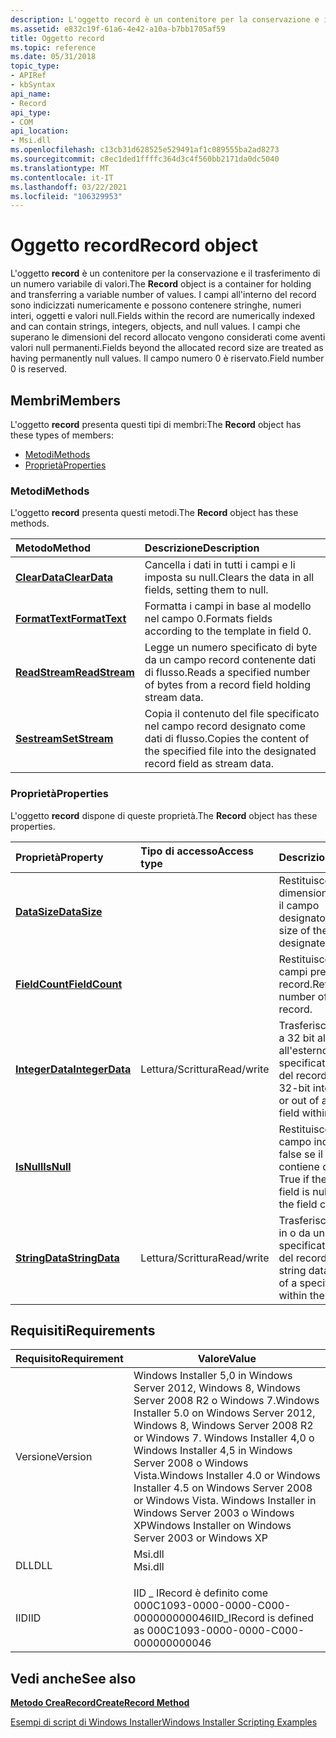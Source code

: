 ```yaml
---
description: L'oggetto record è un contenitore per la conservazione e il trasferimento di un numero variabile di valori.
ms.assetid: e832c19f-61a6-4e42-a10a-b7bb1705af59
title: Oggetto record
ms.topic: reference
ms.date: 05/31/2018
topic_type:
- APIRef
- kbSyntax
api_name:
- Record
api_type:
- COM
api_location:
- Msi.dll
ms.openlocfilehash: c13cb31d628525e529491af1c089555ba2ad8273
ms.sourcegitcommit: c8ec1ded1ffffc364d3c4f560bb2171da0dc5040
ms.translationtype: MT
ms.contentlocale: it-IT
ms.lasthandoff: 03/22/2021
ms.locfileid: "106329953"
---
```

# <a name="record-object"></a><span data-ttu-id="0c557-103">Oggetto record</span><span class="sxs-lookup"><span data-stu-id="0c557-103">Record object</span></span>

<span data-ttu-id="0c557-104">L'oggetto **record** è un contenitore per la conservazione e il trasferimento di un numero variabile di valori.</span><span class="sxs-lookup"><span data-stu-id="0c557-104">The **Record** object is a container for holding and transferring a variable number of values.</span></span> <span data-ttu-id="0c557-105">I campi all'interno del record sono indicizzati numericamente e possono contenere stringhe, numeri interi, oggetti e valori null.</span><span class="sxs-lookup"><span data-stu-id="0c557-105">Fields within the record are numerically indexed and can contain strings, integers, objects, and null values.</span></span> <span data-ttu-id="0c557-106">I campi che superano le dimensioni del record allocato vengono considerati come aventi valori null permanenti.</span><span class="sxs-lookup"><span data-stu-id="0c557-106">Fields beyond the allocated record size are treated as having permanently null values.</span></span> <span data-ttu-id="0c557-107">Il campo numero 0 è riservato.</span><span class="sxs-lookup"><span data-stu-id="0c557-107">Field number 0 is reserved.</span></span>

## <a name="members"></a><span data-ttu-id="0c557-108">Membri</span><span class="sxs-lookup"><span data-stu-id="0c557-108">Members</span></span>

<span data-ttu-id="0c557-109">L'oggetto **record** presenta questi tipi di membri:</span><span class="sxs-lookup"><span data-stu-id="0c557-109">The **Record** object has these types of members:</span></span>

-   [<span data-ttu-id="0c557-110">Metodi</span><span class="sxs-lookup"><span data-stu-id="0c557-110">Methods</span></span>](#methods)
-   [<span data-ttu-id="0c557-111">Proprietà</span><span class="sxs-lookup"><span data-stu-id="0c557-111">Properties</span></span>](#properties)

### <a name="methods"></a><span data-ttu-id="0c557-112">Metodi</span><span class="sxs-lookup"><span data-stu-id="0c557-112">Methods</span></span>

<span data-ttu-id="0c557-113">L'oggetto **record** presenta questi metodi.</span><span class="sxs-lookup"><span data-stu-id="0c557-113">The **Record** object has these methods.</span></span>



| <span data-ttu-id="0c557-114">Metodo</span><span class="sxs-lookup"><span data-stu-id="0c557-114">Method</span></span>                                  | <span data-ttu-id="0c557-115">Descrizione</span><span class="sxs-lookup"><span data-stu-id="0c557-115">Description</span></span>                                                                                          |
|:----------------------------------------|:-----------------------------------------------------------------------------------------------------|
| [<span data-ttu-id="0c557-116">**ClearData**</span><span class="sxs-lookup"><span data-stu-id="0c557-116">**ClearData**</span></span>](record-cleardata.md)   | <span data-ttu-id="0c557-117">Cancella i dati in tutti i campi e li imposta su null.</span><span class="sxs-lookup"><span data-stu-id="0c557-117">Clears the data in all fields, setting them to null.</span></span><br/>                                      |
| [<span data-ttu-id="0c557-118">**FormatText**</span><span class="sxs-lookup"><span data-stu-id="0c557-118">**FormatText**</span></span>](record-formattext.md) | <span data-ttu-id="0c557-119">Formatta i campi in base al modello nel campo 0.</span><span class="sxs-lookup"><span data-stu-id="0c557-119">Formats fields according to the template in field 0.</span></span><br/>                                      |
| [<span data-ttu-id="0c557-120">**ReadStream**</span><span class="sxs-lookup"><span data-stu-id="0c557-120">**ReadStream**</span></span>](record-readstream.md) | <span data-ttu-id="0c557-121">Legge un numero specificato di byte da un campo record contenente dati di flusso.</span><span class="sxs-lookup"><span data-stu-id="0c557-121">Reads a specified number of bytes from a record field holding stream data.</span></span><br/>                |
| [<span data-ttu-id="0c557-122">**Sestream**</span><span class="sxs-lookup"><span data-stu-id="0c557-122">**SetStream**</span></span>](record-setstream.md)   | <span data-ttu-id="0c557-123">Copia il contenuto del file specificato nel campo record designato come dati di flusso.</span><span class="sxs-lookup"><span data-stu-id="0c557-123">Copies the content of the specified file into the designated record field as stream data.</span></span><br/> |



 

### <a name="properties"></a><span data-ttu-id="0c557-124">Proprietà</span><span class="sxs-lookup"><span data-stu-id="0c557-124">Properties</span></span>

<span data-ttu-id="0c557-125">L'oggetto **record** dispone di queste proprietà.</span><span class="sxs-lookup"><span data-stu-id="0c557-125">The **Record** object has these properties.</span></span>



| <span data-ttu-id="0c557-126">Proprietà</span><span class="sxs-lookup"><span data-stu-id="0c557-126">Property</span></span>                                             | <span data-ttu-id="0c557-127">Tipo di accesso</span><span class="sxs-lookup"><span data-stu-id="0c557-127">Access type</span></span>           | <span data-ttu-id="0c557-128">Descrizione</span><span class="sxs-lookup"><span data-stu-id="0c557-128">Description</span></span>                                                                                   |
|:-----------------------------------------------------|:----------------------|:----------------------------------------------------------------------------------------------|
| [<span data-ttu-id="0c557-129">**DataSize**</span><span class="sxs-lookup"><span data-stu-id="0c557-129">**DataSize**</span></span>](record-datasize.md)<br/>       |                       | <span data-ttu-id="0c557-130">Restituisce la dimensione dei dati per il campo designato.</span><span class="sxs-lookup"><span data-stu-id="0c557-130">Returns the size of the data for the designated field.</span></span><br/>                             |
| [<span data-ttu-id="0c557-131">**FieldCount**</span><span class="sxs-lookup"><span data-stu-id="0c557-131">**FieldCount**</span></span>](record-fieldcount.md)<br/>   |                       | <span data-ttu-id="0c557-132">Restituisce il numero di campi presenti nel record.</span><span class="sxs-lookup"><span data-stu-id="0c557-132">Returns the number of fields in the record.</span></span><br/>                                        |
| [<span data-ttu-id="0c557-133">**IntegerData**</span><span class="sxs-lookup"><span data-stu-id="0c557-133">**IntegerData**</span></span>](record-integerdata.md)<br/> | <span data-ttu-id="0c557-134">Lettura/Scrittura</span><span class="sxs-lookup"><span data-stu-id="0c557-134">Read/write</span></span><br/> | <span data-ttu-id="0c557-135">Trasferisce i dati Integer a 32 bit all'interno o all'esterno di un campo specificato all'interno del record.</span><span class="sxs-lookup"><span data-stu-id="0c557-135">Transfers 32-bit integer data in to or out of a specified field within the record.</span></span><br/> |
| [<span data-ttu-id="0c557-136">**IsNull**</span><span class="sxs-lookup"><span data-stu-id="0c557-136">**IsNull**</span></span>](record-isnull.md)<br/>           |                       | <span data-ttu-id="0c557-137">Restituisce true se il campo indicato è null e false se il campo contiene dati.</span><span class="sxs-lookup"><span data-stu-id="0c557-137">Returns True if the indicated field is null and False if the field contains data.</span></span><br/>  |
| [<span data-ttu-id="0c557-138">**StringData**</span><span class="sxs-lookup"><span data-stu-id="0c557-138">**StringData**</span></span>](record-stringdata.md)<br/>   | <span data-ttu-id="0c557-139">Lettura/Scrittura</span><span class="sxs-lookup"><span data-stu-id="0c557-139">Read/write</span></span><br/> | <span data-ttu-id="0c557-140">Trasferisce i dati stringa in o da un campo specificato all'interno del record.</span><span class="sxs-lookup"><span data-stu-id="0c557-140">Transfers string data in to or out of a specified field within the record.</span></span><br/>         |



 

## <a name="requirements"></a><span data-ttu-id="0c557-141">Requisiti</span><span class="sxs-lookup"><span data-stu-id="0c557-141">Requirements</span></span>



| <span data-ttu-id="0c557-142">Requisito</span><span class="sxs-lookup"><span data-stu-id="0c557-142">Requirement</span></span> | <span data-ttu-id="0c557-143">Valore</span><span class="sxs-lookup"><span data-stu-id="0c557-143">Value</span></span> |
|--------------------|---------------------------------------------------------------------------------------------------------------------------------------------------------------------------------------------------------------------------------------------------------|
| <span data-ttu-id="0c557-144">Versione</span><span class="sxs-lookup"><span data-stu-id="0c557-144">Version</span></span><br/> | <span data-ttu-id="0c557-145">Windows Installer 5,0 in Windows Server 2012, Windows 8, Windows Server 2008 R2 o Windows 7.</span><span class="sxs-lookup"><span data-stu-id="0c557-145">Windows Installer 5.0 on Windows Server 2012, Windows 8, Windows Server 2008 R2 or Windows 7.</span></span> <span data-ttu-id="0c557-146">Windows Installer 4,0 o Windows Installer 4,5 in Windows Server 2008 o Windows Vista.</span><span class="sxs-lookup"><span data-stu-id="0c557-146">Windows Installer 4.0 or Windows Installer 4.5 on Windows Server 2008 or Windows Vista.</span></span> <span data-ttu-id="0c557-147">Windows Installer in Windows Server 2003 o Windows XP</span><span class="sxs-lookup"><span data-stu-id="0c557-147">Windows Installer on Windows Server 2003 or Windows XP</span></span><br/> |
| <span data-ttu-id="0c557-148">DLL</span><span class="sxs-lookup"><span data-stu-id="0c557-148">DLL</span></span><br/>     | <dl> <span data-ttu-id="0c557-149"><dt>Msi.dll</dt></span><span class="sxs-lookup"><span data-stu-id="0c557-149"><dt>Msi.dll</dt></span></span> </dl>                                                                                                                                                                      |
| <span data-ttu-id="0c557-150">IID</span><span class="sxs-lookup"><span data-stu-id="0c557-150">IID</span></span><br/>     | <span data-ttu-id="0c557-151">IID \_ IRecord è definito come 000C1093-0000-0000-C000-000000000046</span><span class="sxs-lookup"><span data-stu-id="0c557-151">IID\_IRecord is defined as 000C1093-0000-0000-C000-000000000046</span></span><br/>                                                                                                                                                                              |



## <a name="see-also"></a><span data-ttu-id="0c557-152">Vedi anche</span><span class="sxs-lookup"><span data-stu-id="0c557-152">See also</span></span>

<dl> <dt>

[<span data-ttu-id="0c557-153">**Metodo CreaRecord**</span><span class="sxs-lookup"><span data-stu-id="0c557-153">**CreateRecord Method**</span></span>](installer-createrecord.md)
</dt> <dt>

[<span data-ttu-id="0c557-154">Esempi di script di Windows Installer</span><span class="sxs-lookup"><span data-stu-id="0c557-154">Windows Installer Scripting Examples</span></span>](windows-installer-scripting-examples.md)
</dt> </dl>

 

 




